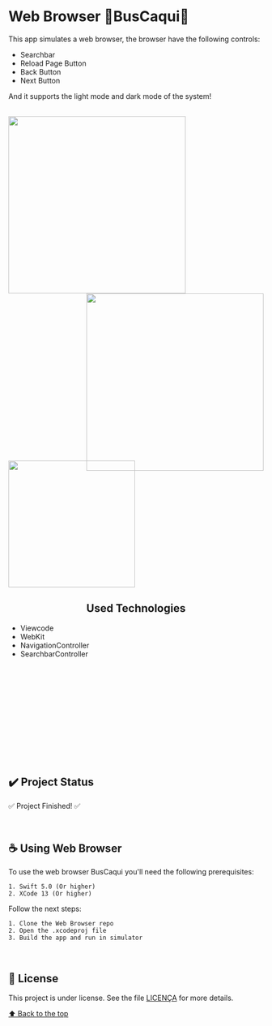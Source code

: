 # Web Browser :orange:BusCaqui:orange:
This app simulates a web browser, the browser have the following controls:
- Searchbar
- Reload Page Button
- Back Button
- Next Button

And it supports the light mode and dark mode of the system!

</br>

<img align="left" width="350px"  src="https://user-images.githubusercontent.com/85628972/163890364-cd267abe-11a1-4409-8a29-104c8f9a6db8.png">
<img align="right" width="350px" src="https://user-images.githubusercontent.com/85628972/163890438-f6bf636e-a592-4771-b8be-169dba8b3252.png">
<img align="center" width="250px" style="margin-top:-20px" src="https://user-images.githubusercontent.com/85628972/163890020-eecbdfee-bc6e-4a4c-ab4b-e557baae4e41.png">

<h2 align="center"> Used Technologies </h3>

- Viewcode  
- WebKit
- NavigationController
- SearchbarController

</br>
</br>
</br>
</br>
</br>
</br>
</br>
</br>
</br>
</br>
</br>

## :heavy_check_mark: Project Status
:white_check_mark: Project Finished! :white_check_mark:

</br>

## ☕ Using Web Browser
To use the web browser BusCaqui you'll need the following prerequisites:
```
1. Swift 5.0 (Or higher)
2. XCode 13 (Or higher)
```

Follow the next steps:
```
1. Clone the Web Browser repo
2. Open the .xcodeproj file
3. Build the app and run in simulator
```

</br>

## 📝 License
This project is under license. See the file [LICENÇA](LICENSE) for more details.

[⬆ Back to the top](https://github.com/KokumaiLuis/AppBrowserPratice)<br>

